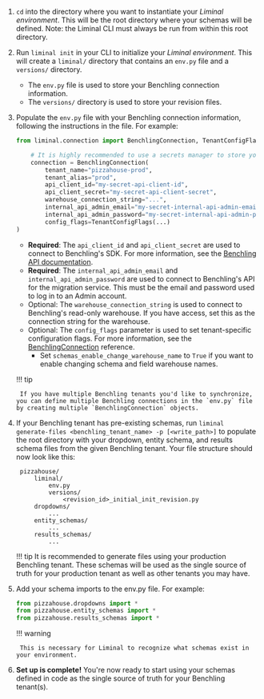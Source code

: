 
1. `cd` into the directory where you want to instantiate your *Liminal environment*. This will be the root directory where your schemas will be defined. Note: the Liminal CLI must always be run from within this root directory.

2. Run `liminal init` in your CLI to initialize your *Liminal environment*. This will create a `liminal/` directory that contains an `env.py` file and a `versions/` directory.

    * The `env.py` file is used to store your Benchling connection information.
    * The `versions/` directory is used to store your revision files.

3. Populate the `env.py` file with your Benchling connection information, following the instructions in the file. For example:

    ```python
    from liminal.connection import BenchlingConnection, TenantConfigFlags

        # It is highly recommended to use a secrets manager to store your credentials.
        connection = BenchlingConnection(
            tenant_name="pizzahouse-prod",
            tenant_alias="prod",
            api_client_id="my-secret-api-client-id",
            api_client_secret="my-secret-api-client-secret",
            warehouse_connection_string="...",
            internal_api_admin_email="my-secret-internal-api-admin-email",
            internal_api_admin_password="my-secret-internal-api-admin-password",
            config_flags=TenantConfigFlags(...)
    )
    ```

    * **Required**: The `api_client_id` and `api_client_secret` are used to connect to Benchling's SDK. For more information, see the [Benchling API documentation](https://docs.benchling.com/docs/getting-started-benchling-apps#calling-the-api-as-an-app).
    * **Required**: The `internal_api_admin_email` and `internal_api_admin_password` are used to connect to Benchling's API for the migration service. This must be the email and password used to log in to an Admin account.
    * Optional: The `warehouse_connection_string` is used to connect to Benchling's read-only warehouse. If you have access, set this as the connection string for the warehouse.
    * Optional: The `config_flags` parameter is used to set tenant-specific configuration flags. For more information, see the [BenchlingConnection](../reference/benchling-connection.md) reference.
        * Set `schemas_enable_change_warehouse_name` to `True` if you want to enable changing schema and field warehouse names.

    !!! tip

        If you have multiple Benchling tenants you'd like to synchronize, you can define multiple Benchling connections in the `env.py` file by creating multiple `BenchlingConnection` objects.

4. If your Benchling tenant has pre-existing schemas, run `liminal generate-files <benchling_tenant_name> -p [<write_path>]` to populate the root directory with your dropdown, entity schema, and results schema files from the given Benchling tenant. Your file structure should now look like this:

        pizzahouse/
            liminal/
                env.py
                versions/
                    <revision_id>_initial_init_revision.py
            dropdowns/
                ...
            entity_schemas/
                ...
            results_schemas/
                ...

    !!! tip
        It is recommended to generate files using your production Benchling tenant. These schemas will be used as the single source of truth for your production tenant as well as other tenants you may have.

5. Add your schema imports to the env.py file. For example:

    ```python
    from pizzahouse.dropdowns import *
    from pizzahouse.entity_schemas import *
    from pizzahouse.results_schemas import *
    ```

    !!! warning

        This is necessary for Liminal to recognize what schemas exist in your environment.

6. **Set up is complete!** You're now ready to start using your schemas defined in code as the single source of truth for your Benchling tenant(s).
